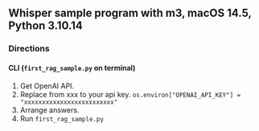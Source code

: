 ## Whisper sample program with m3, macOS 14.5, Python 3.10.14

### Directions

#### CLI (`first_rag_sample.py` on terminal)

1. Get OpenAI API.
2. Replace from xxx to your api key. `os.environ["OPENAI_API_KEY"] = "xxxxxxxxxxxxxxxxxxxxxxxxx"`
3. Arrange answers.
4. Run `first_rag_sample.py`
